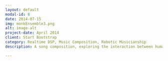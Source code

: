 ```yaml
---
layout: default
modal-id: 8
date: 2014-07-15
img: monkEnsemble3.png
alt: image-alt
project-date: April 2014
client: Start Bootstrap
category: Realtime DSP, Music Composition, Robotic Musicianship
description: A song composition, exploring the interaction between human and robotic musicians. Click <a href="https://youtu.be/QURwFh4VDhI">here</a> for video. 

---
```


